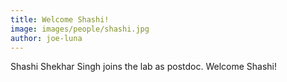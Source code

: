 ```yaml
---
title: Welcome Shashi!
image: images/people/shashi.jpg
author: joe-luna
---
```


Shashi Shekhar Singh joins the lab as postdoc. Welcome Shashi!